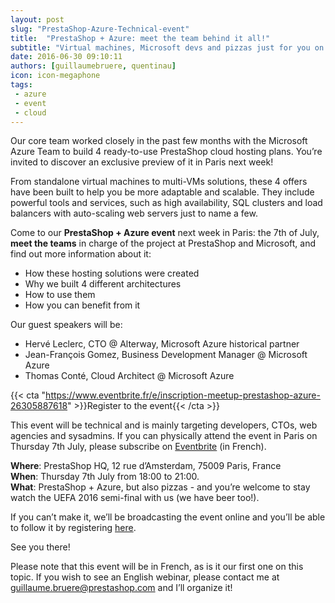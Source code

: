 ```yaml
---
layout: post
slug: "PrestaShop-Azure-Technical-event"
title:  "PrestaShop + Azure: meet the team behind it all!"
subtitle: "Virtual machines, Microsoft devs and pizzas just for you on Thursday, 7th of July"
date: 2016-06-30 09:10:11
authors: [guillaumebruere, quentinau]
icon: icon-megaphone
tags:
 - azure
 - event
 - cloud
---
```


Our core team worked closely in the past few months with the Microsoft Azure Team to build 4 ready-to-use PrestaShop cloud hosting plans. You’re invited to discover an exclusive preview of it in Paris next week!

From standalone virtual machines to multi-VMs solutions, these 4 offers have been built to help you be more adaptable and scalable. They include powerful tools and services, such as high availability, SQL clusters and load balancers with auto-scaling web servers just to name a few.

Come to our **PrestaShop + Azure event** next week in Paris: the 7th of July, **meet the teams** in charge of the project at PrestaShop and Microsoft, and find out more information about it:

* How these hosting solutions were created
* Why we built 4 different architectures
* How to use them
* How you can benefit from it

Our guest speakers will be:

* Hervé Leclerc, CTO @ Alterway, Microsoft Azure historical partner
* Jean-François Gomez, Business Development Manager @ Microsoft Azure
* Thomas Conté, Cloud Architect @ Microsoft Azure

{{< cta "https://www.eventbrite.fr/e/inscription-meetup-prestashop-azure-26305887618" >}}Register to the event{{< /cta >}}

This event will be technical and is mainly targeting developers, CTOs, web agencies and sysadmins.
If you can physically attend the event in Paris on Thursday 7th July, please subscribe on [Eventbrite](https://www.eventbrite.fr/e/inscription-meetup-prestashop-azure-26305887618) (in French).

**Where**: PrestaShop HQ, 12 rue d’Amsterdam, 75009 Paris, France<br />
**When**: Thursday 7th July from 18:00 to 21:00.<br />
**What**: PrestaShop + Azure, but also pizzas - and you’re welcome to stay watch the UEFA 2016 semi-final with us (we have beer too!).

If you can’t make it, we’ll be broadcasting the event online and you’ll be able to follow it by registering [here](https://attendee.gotowebinar.com/register/3861300494381147649).

See you there!

Please note that this event will be in French, as is it our first one on this topic. If you wish to see an English webinar, please contact me at guillaume.bruere@prestashop.com and I’ll organize it!
